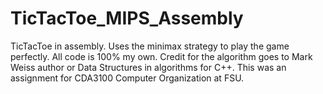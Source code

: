 # TicTacToe_MIPS_Assembly
TicTacToe in assembly. Uses the minimax strategy to play the game perfectly. All code is 100% my own. Credit for the algorithm goes to Mark Weiss author or Data Structures in algorithms for C++. 
This was an assignment for CDA3100 Computer Organization at FSU. 
